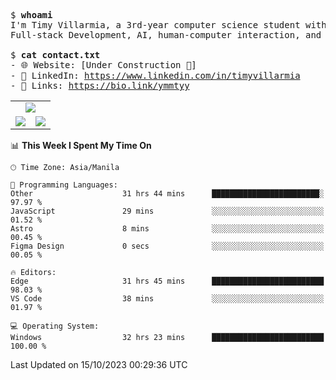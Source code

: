 <pre>
$ <strong>whoami</strong>
I'm Timy Villarmia, a 3rd-year computer science student with a wide range of interests 
Full-stack Development, AI, human-computer interaction, and everything in between.
  
$ <strong>cat contact.txt</strong>
- 🌐 Website: [Under Construction 🚧]
- 💼 LinkedIn: <a href="https://www.linkedin.com/in/timyvillarmia">https://www.linkedin.com/in/timyvillarmia</a>  
- 🔗 Links: <a href="https://bio.link/ymmtyy">https://bio.link/ymmtyy</a>  
</pre>

<table align="center" width="100%"> 
  <tr> 
    <td align="center" colspan="2"> 
     <img src="https://github-profile-summary-cards.vercel.app/api/cards/profile-details?username=TimyVillarmia&theme=dark"/>
    </td> 
  </tr> 
   <tr> 
    <td align="center"> 
       <img src="https://github-readme-stats.vercel.app/api?username=TimyVillarmia&show_icons=true&theme=dark" />
    </td> 
    <td align="center">
      <img src="https://github-readme-stats.vercel.app/api/top-langs/?username=TimyVillarmia&layout=compact&count_private=true&theme=dark"/>
    </td> 
   </tr> 
</table>

<!--START_SECTION:waka-->
📊 **This Week I Spent My Time On** 

```text
🕑︎ Time Zone: Asia/Manila

💬 Programming Languages: 
Other                    31 hrs 44 mins      ████████████████████████░   97.97 % 
JavaScript               29 mins             ░░░░░░░░░░░░░░░░░░░░░░░░░   01.52 % 
Astro                    8 mins              ░░░░░░░░░░░░░░░░░░░░░░░░░   00.45 % 
Figma Design             0 secs              ░░░░░░░░░░░░░░░░░░░░░░░░░   00.05 % 

🔥 Editors: 
Edge                     31 hrs 45 mins      █████████████████████████   98.03 % 
VS Code                  38 mins             ░░░░░░░░░░░░░░░░░░░░░░░░░   01.97 % 

💻 Operating System: 
Windows                  32 hrs 23 mins      █████████████████████████   100.00 % 
```


 Last Updated on 15/10/2023 00:29:36 UTC
<!--END_SECTION:waka--> 




                                                                                                           
                                                               
                                                                                                     

